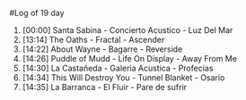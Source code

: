 #Log of 19 day

1. [00:00] Santa Sabina - Concierto Acustico - Luz Del Mar
1. [13:14] The Oaths - Fractal - Ascender
1. [14:22] About Wayne - Bagarre - Reverside
1. [14:26] Puddle of Mudd - Life On Display - Away From Me
1. [14:30] La Castañeda - Galeria Acustica - Profecias
1. [14:34] This Will Destroy You - Tunnel Blanket - Osario
1. [14:35] La Barranca - El Fluir - Pare de sufrir
